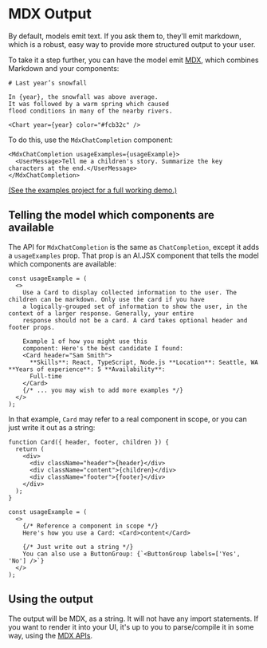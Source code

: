 # MDX Output

By default, models emit text. If you ask them to, they'll emit markdown, which is a robust, easy way to provide more structured output to your user.

To take it a step further, you can have the model emit [MDX](https://mdxjs.com/), which combines Markdown and your components:

```mdx
# Last year’s snowfall

In {year}, the snowfall was above average.
It was followed by a warm spring which caused
flood conditions in many of the nearby rivers.

<Chart year={year} color="#fcb32c" />
```

To do this, use the `MdxChatCompletion` component:

```tsx
<MdxChatCompletion usageExamples={usageExample}>
  <UserMessage>Tell me a children's story. Summarize the key characters at the end.</UserMessage>
</MdxChatCompletion>
```

[(See the examples project for a full working demo.)](https://github.com/fixie-ai/ai-jsx/blob/main/packages/examples/src/mdx.tsx)

## Telling the model which components are available

The API for `MdxChatCompletion` is the same as `ChatCompletion`, except it adds a `usageExamples` prop. That prop is an AI.JSX component that tells the model which components are available:

<!-- prettier-ignore -->
```tsx
const usageExample = (
  <>
    Use a Card to display collected information to the user. The children can be markdown. Only use the card if you have
    a logically-grouped set of information to show the user, in the context of a larger response. Generally, your entire
    response should not be a card. A card takes optional header and footer props.
    
    Example 1 of how you might use this
    component: Here's the best candidate I found:
    <Card header="Sam Smith">
      **Skills**: React, TypeScript, Node.js **Location**: Seattle, WA **Years of experience**: 5 **Availability**:
      Full-time
    </Card>
    {/* ... you may wish to add more examples */}
  </>
);
```

In that example, `Card` may refer to a real component in scope, or you can just write it out as a string:

<!-- prettier-ignore -->
```tsx
function Card({ header, footer, children }) {
  return (
    <div>
      <div className="header">{header}</div>
      <div className="content">{children}</div>
      <div className="footer">{footer}</div>
    </div>
  );
}

const usageExample = (
  <>
    {/* Reference a component in scope */}
    Here's how you use a Card: <Card>content</Card>

    {/* Just write out a string */}
    You can also use a ButtonGroup: {`<ButtonGroup labels=['Yes', 'No'] />`}
  </>
);
```

## Using the output

The output will be MDX, as a string. It will not have any import statements. If you want to render it into your UI, it's up to you to parse/compile it in some way, using the [MDX APIs](https://mdxjs.com/).
